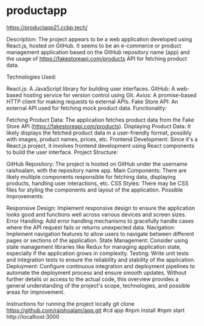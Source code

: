 # productapp
https://productapp21.ccbp.tech/

Description:
The project appears to be a web application developed using React.js, hosted on GitHub. It seems to be an e-commerce or product management application based on the GitHub repository name (app) and the usage of https://fakestoreapi.com/products API for fetching product data.

Technologies Used:

React.js: A JavaScript library for building user interfaces.
GitHub: A web-based hosting service for version control using Git.
Axios: A promise-based HTTP client for making requests to external APIs.
Fake Store API: An external API used for fetching mock product data.
Functionality:

Fetching Product Data: The application fetches product data from the Fake Store API (https://fakestoreapi.com/products).
Displaying Product Data: It likely displays the fetched product data in a user-friendly format, possibly with images, product names, prices, etc.
Frontend Development: Since it's a React.js project, it involves frontend development using React components to build the user interface.
Project Structure:

GitHub Repository: The project is hosted on GitHub under the username raishoalam, with the repository name app.
Main Components: There are likely multiple components responsible for fetching data, displaying products, handling user interactions, etc.
CSS Styles: There may be CSS files for styling the components and layout of the application.
Possible Improvements:

Responsive Design: Implement responsive design to ensure the application looks good and functions well across various devices and screen sizes.
Error Handling: Add error handling mechanisms to gracefully handle cases where the API request fails or returns unexpected data.
Navigation: Implement navigation features to allow users to navigate between different pages or sections of the application.
State Management: Consider using state management libraries like Redux for managing application state, especially if the application grows in complexity.
Testing: Write unit tests and integration tests to ensure the reliability and stability of the application.
Deployment: Configure continuous integration and deployment pipelines to automate the deployment process and ensure smooth updates.
Without further details or access to the actual code, this overview provides a general understanding of the project's scope, technologies, and possible areas for improvement.


Instructions for running the project locally
git clone https://github.com/raishoalam/app.git
#cd app
#npm install
#npm start
http://localhost:3000
